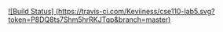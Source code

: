[![Build Status]
(https://travis-ci.com/Keviiness/cse110-lab5.svg?token=P8DQ8ts7Shm5hrRKJTqp&branch=master)](https://travis-ci.com/Keviiness/cse110-lab5)
